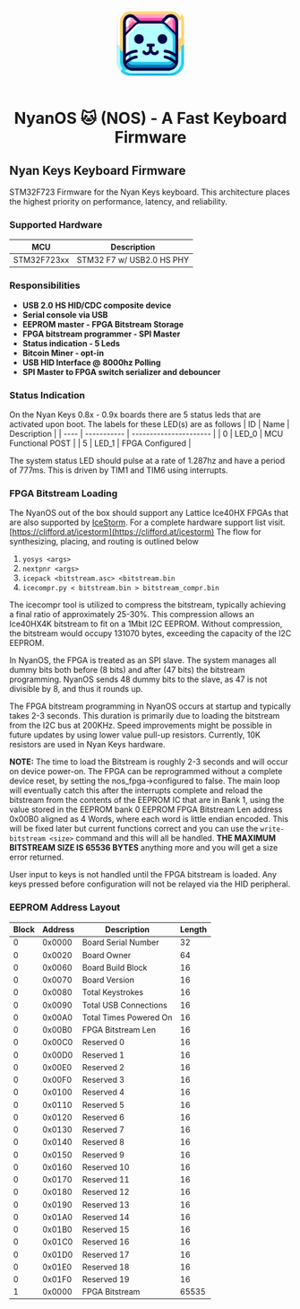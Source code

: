 <div align="center">
 <img src="assets/images/icon_square.png" width="120" height="120">
</div>

<br>

<div align="center">
    <h1>NyanOS 🐱 (NOS) - A Fast Keyboard Firmware</h1>
</div>

## Nyan Keys Keyboard Firmware
STM32F723 Firmware for the Nyan Keys keyboard. This architecture places the highest priority on performance, latency, and reliability.

### Supported Hardware

| MCU         | Description               |
| ----------- | ------------------------- |
| STM32F723xx | STM32 F7 w/ USB2.0 HS PHY |

### Responsibilities 
 - __USB 2.0 HS HID/CDC composite device__
 - __Serial console via USB__
 - __EEPROM master - FPGA Bitstream Storage__
 - __FPGA bitstream programmer - SPI Master__
 - __Status indication - 5 Leds__
 - __Bitcoin Miner - opt-in__
 - __USB HID Interface @ 8000hz Polling__
 - __SPI Master to FPGA switch serializer and debouncer__

### Status Indication
On the Nyan Keys 0.8x - 0.9x boards there are 5 status leds that are activated upon boot. The labels for these LED(s) are as follows
| ID   | Name        | Description            |
| ---- | ----------- | ---------------------- |
| 0    | LED_0       | MCU Functional POST    |
| 5    | LED_1       | FPGA Configured        |

The system status LED should pulse at a rate of 1.287hz and have a period of 777ms. This is driven by TIM1 and TIM6 using interrupts.

### FPGA Bitstream Loading
The NyanOS out of the box should support any Lattice Ice40HX FPGAs that are also supported by [IceStorm](https://github.com/YosysHQ/icestorm). For a complete hardware support list visit. [https://clifford.at/icestorm](https://clifford.at/icestorm) The flow for synthesizing, placing, and routing is outlined below

1. ```yosys <args>```
2. ```nextpnr <args>```
3. ```icepack <bitstream.asc> <bitstream.bin```
4. ```icecompr.py < bitstream.bin > bitstream_compr.bin```

The icecompr tool is utilized to compress the bitstream, typically achieving a final ratio of approximately 25-30%. This compression allows an Ice40HX4K bitstream to fit on a 1Mbit I2C EEPROM. Without compression, the bitstream would occupy 131070 bytes, exceeding the capacity of the I2C EEPROM.

In NyanOS, the FPGA is treated as an SPI slave. The system manages all dummy bits both before (8 bits) and after (47 bits) the bitstream programming. NyanOS sends 48 dummy bits to the slave, as 47 is not divisible by 8, and thus it rounds up.

The FPGA bitstream programming in NyanOS occurs at startup and typically takes 2-3 seconds. This duration is primarily due to loading the bitstream from the I2C bus at 200KHz. Speed improvements might be possible in future updates by using lower value pull-up resistors. Currently, 10K resistors are used in Nyan Keys hardware.

__NOTE:__ The time to load the Bitstream is roughly 2-3 seconds and will occur on device power-on. The FPGA can be reprogrammed without a complete device reset, by setting the nos_fpga->configured to false. The main loop will eventually catch this after the interrupts complete and reload the bitstream from the contents of the EEPROM IC that are in Bank 1, using the value stored in the EEPROM bank 0 EEPROM FPGA Bitstream Len address 0x00B0 aligned as 4 Words, where each word is little endian encoded. This will be fixed later but current functions correct and you can use the ```write-bitstream <size>``` command and this will all be handled. __THE MAXIMUM BITSTREAM SIZE IS 65536 BYTES__ anything more and you will get a size error returned.

User input to keys is not handled until the FPGA bitstream is loaded. Any keys pressed before configuration will not be relayed via the HID peripheral. 

### EEPROM Address Layout
| Block | Address     | Description            | Length |
| ----  | ----------- | ---------------------- | ------ |
| 0     | 0x0000      | Board Serial Number    | 32     |
| 0     | 0x0020      | Board Owner            | 64     |
| 0     | 0x0060      | Board Build Block      | 16     |
| 0     | 0x0070      | Board Version          | 16     |
| 0     | 0x0080      | Total Keystrokes       | 16     |
| 0     | 0x0090      | Total USB Connections  | 16     |
| 0     | 0x00A0      | Total Times Powered On | 16     |
| 0     | 0x00B0      | FPGA Bitstream Len     | 16     |
| 0     | 0x00C0      | Reserved 0             | 16     |
| 0     | 0x00D0      | Reserved 1             | 16     |
| 0     | 0x00E0      | Reserved 2             | 16     |
| 0     | 0x00F0      | Reserved 3             | 16     |
| 0     | 0x0100      | Reserved 4             | 16     |
| 0     | 0x0110      | Reserved 5             | 16     |
| 0     | 0x0120      | Reserved 6             | 16     |
| 0     | 0x0130      | Reserved 7             | 16     |
| 0     | 0x0140      | Reserved 8             | 16     |
| 0     | 0x0150      | Reserved 9             | 16     |
| 0     | 0x0160      | Reserved 10            | 16     |
| 0     | 0x0170      | Reserved 11            | 16     |
| 0     | 0x0180      | Reserved 12            | 16     |
| 0     | 0x0190      | Reserved 13            | 16     |
| 0     | 0x01A0      | Reserved 14            | 16     |
| 0     | 0x01B0      | Reserved 15            | 16     |
| 0     | 0x01C0      | Reserved 16            | 16     |
| 0     | 0x01D0      | Reserved 17            | 16     |
| 0     | 0x01E0      | Reserved 18            | 16     |
| 0     | 0x01F0      | Reserved 19            | 16     |
| 1     | 0x0000      | FPGA Bitstream         | 65535  |

